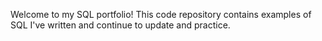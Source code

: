 Welcome to my SQL portfolio! This code repository contains examples of SQL I've written and continue to update and practice. 
